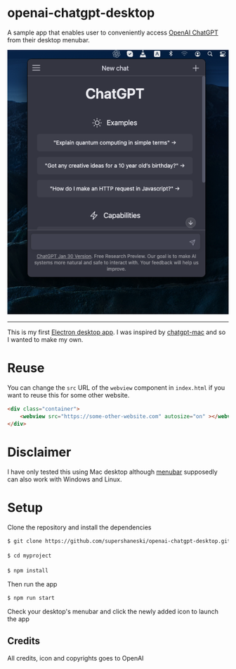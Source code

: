 # openai-chatgpt-desktop

A sample app that enables user to conveniently access [OpenAI ChatGPT](https://openai.com/blog/chatgpt/) from their desktop menubar.

![screenshot](./images/screenshot.png "screenshot")

---

This is my first [Electron desktop app](https://www.electronjs.org/docs/latest/). I was inspired by [chatgpt-mac](https://github.com/vincelwt/chatgpt-mac) and so I wanted to make my own.


# Reuse

You can change the `src` URL of the `webview` component in `index.html` if you want to reuse this for some other website.

```html
<div class="container">
    <webview src="https://some-other-website.com" autosize="on" ></webview>
</div>
```

# Disclaimer

I have only tested this using Mac desktop although [menubar](https://github.com/maxogden/menubar) supposedly can also work with Windows and Linux.


# Setup

Clone the repository and install the dependencies

```sh
$ git clone https://github.com/supershaneski/openai-chatgpt-desktop.git myproject

$ cd myproject

$ npm install
```

Then run the app

```sh
$ npm run start
```

Check your desktop's menubar and click the newly added icon to launch the app


## Credits

All credits, icon and copyrights goes to OpenAI